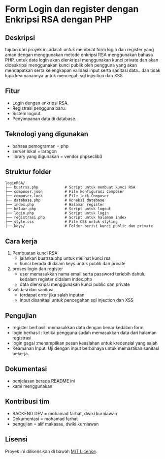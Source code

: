 # Form Login dan register dengan Enkripsi RSA dengan PHP
## Deskripsi
tujuan dari proyek ini adalah untuk membuat form login dan register yang aman dengan menggunakan metode enkripsi RSA menggunakan bahasa PHP. 
untuk data login akan dienkripsi menggunakan kunci private dan akan dideskripsi menggunakan kunci publik oleh pengguna yang akan mendapatkan 
serta kelengkapan validasi input serta sanitasi data.. dan tidak lupa keamanannya untuk mencegah sql injection dan XSS

## Fitur 
- Login dengan enkripsi RSA.
- Registrasi pengguna baru.
- Sistem logout.
- Penyimpanan data di database.
  
## Teknologi yang digunakan
- bahasa pemograman = php
- server lokal = laragon
- library yang digunakan = vendor phpseclib3


## Struktur folder
```
loginRSA/
├── buatrsa.php            # Script untuk membuat kunci RSA 
├── composer.json          # File konfigurasi Composer
├── composer.lock          # File lock Composer
├── database.php           # Koneksi database
├── index.php              # Halaman register
├── keluar.php             # Script untuk logout
├── login.php              # Script untuk login
├── registrasi.php         # Script untuk halaman index
├── style.css              # File CSS untuk styling
├── keys/                  # Folder berisi kunci public dan private
```

## Cara kerja
1. Pembuatan kunci RSA
   - jalankan buatrsa.php untuk melihat kunci rsa
   - kunci berada di dalam keys untuk publik dan private
2. proses login dan register
   - user memasukkan nama email serta password terlebih dahulu kedalam register didalam index.php
   - data dienkripsi menggunakan kunci public dan private
3. validasi dan sanitasi
   - terdapat error jika salah inputan
   - input disanitasi untuk pencegahan sql injection dan XSS

## Pengujian
- register berhasil: memasukkan data dengan benar kedalam form
- login berhasil : ketika pengguna sudah memasukkan data dari halaman registrasi
- login gagal :menampilkan pesan kesalahan untuk kredensial yang salah
- Keamanan Input: Uji dengan input berbahaya untuk memastikan sanitasi bekerja.

## Dokumentasi
- penjelasan berada README ini
- kami menggunakan

## Kontribusi tim
- BACKEND DEV = mohamad farhat, dwiki kurniawan
- Dokumentasi = mohamad farhat
- pengujian = alif makasau, dwiki kurniawan

## Lisensi
Proyek ini dilisensikan di bawah [MIT License](./LICENSE).
   
